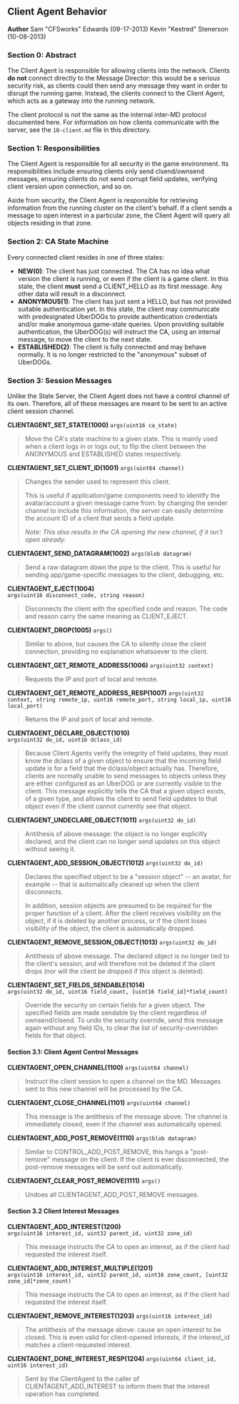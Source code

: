 Client Agent Behavior
---------------------
**Author**
Sam "CFSworks" Edwards (09-17-2013)
Kevin "Kestred" Stenerson (10-08-2013)


### Section 0: Abstract ###

The Client Agent is responsible for allowing clients into the network. Clients
**do not** connect directly to the Message Director: this would be a serious
security risk, as clients could then send any message they want in order to
disrupt the running game. Instead, the clients connect to the Client Agent, which
acts as a gateway into the running network.

The client protocol is not the same as the internal inter-MD protocol documented
here. For information on how clients communicate with the server, see the
`10-client.md` file in this directory.


### Section 1: Responsibilities ###

The Client Agent is responsible for all security in the game environment.
Its responsibilities include ensuring clients only send clsend/ownsend messages,
ensuring clients do not send corrupt field updates, verifying client version
upon connection, and so on.

Aside from security, the Client Agent is responsible for retrieving information
from the running cluster on the client's behalf. If a client sends a message
to open interest in a particular zone, the Client Agent will query all objects
residing in that zone.


### Section 2: CA State Machine ###

Every connected client resides in one of three states:

- **NEW(0)**: The client has just connected. The CA has no idea what version the
client is running, or even if the client is a game client. In this state, the
client **must** send a CLIENT_HELLO as its first message. Any other data will
result in a disconnect.
- **ANONYMOUS(1)**: The client has just sent a HELLO, but has not provided suitable
authentication yet. In this state, the client may communicate with predesignated
UberDOGs to provide authentication credentials and/or make anonymous game-state
queries. Upon providing suitable authentication, the UberDOG(s) will instruct the
CA, using an internal message, to move the client to the next state.
- **ESTABLISHED(2)**: The client is fully connected and may behave normally. It is
no longer restricted to the "anonymous" subset of UberDOGs.


### Section 3: Session Messages ###
Unlike the State Server, the Client Agent does not have a control channel of its
own. Therefore, all of these messages are meant to be sent to an active client
session channel.

**CLIENTAGENT_SET_STATE(1000)** `args(uint16 ca_state)`  
> Move the CA's state machine to a given state. This is mainly used when a client
> logs in or logs out, to flip the client between the ANONYMOUS and ESTABLISHED
> states respectively.


**CLIENTAGENT_SET_CLIENT_ID(1001)** `args(uint64 channel)`  
> Changes the sender used to represent this client.
>
> This is useful if application/game components need to identify the avatar/account
> a given message came from: by changing the sender channel to include this
> information, the server can easily determine the account ID of a client that
> sends a field update.
>
> _Note: This also results in the CA opening the new channel, if it isn't open
>        already._


**CLIENTAGENT_SEND_DATAGRAM(1002)** `args(blob datagram)`  
> Send a raw datagram down the pipe to the client. This is useful for sending
> app/game-specific messages to the client, debugging, etc.


**CLIENTAGENT_EJECT(1004)**  
    `args(uint16 disconnect_code, string reason)`  
> Disconnects the client with the specified code and reason. The code and reason
> carry the same meaning as CLIENT_EJECT.


**CLIENTAGENT_DROP(1005)** `args()`  
> Similar to above, but causes the CA to silently close the client connection,
> providing no explanation whatsoever to the client.

**CLIENTAGENT_GET_REMOTE_ADDRESS(1006)** `args(uint32 context)`
> Requests the IP and port of local and remote.

**CLIENTAGENT_GET_REMOTE_ADDRESS_RESP(1007)**
    `args(uint32 context, string remote_ip, uint16 remote_port, string local_ip, uint16 local_port)`
> Returns the IP and port of local and remote.


**CLIENTAGENT_DECLARE_OBJECT(1010)**  
    `args(uint32 do_id, uint16 dclass_id)`  
> Because Client Agents verify the integrity of field updates, they must know the
> dclass of a given object to ensure that the incoming field update is for a field
> that the dclass/object actually has. Therefore, clients are normally unable to
> send messages to objects unless they are either configured as an UberDOG or are
> currently visible to the client. This message explicitly tells the CA that a
> given object exists, of a given type, and allows the client to send field
> updates to that object even if the client cannot currently see that object.


**CLIENTAGENT_UNDECLARE_OBJECT(1011)** `args(uint32 do_id)`  
> Antithesis of above message: the object is no longer explicitly declared, and
> the client can no longer send updates on this object without seeing it.


**CLIENTAGENT_ADD_SESSION_OBJECT(1012)** `args(uint32 do_id)`  
> Declares the specified object to be a "session object" -- an avatar, for example --
> that is automatically cleaned up when the client disconnects.
>
> In addition, session objects are presumed to be required for the proper function of a client.
> After the client receives visibility on the object, if it is deleted by another process,
> or if the client loses visibility of the object, the client is automatically dropped.

**CLIENTAGENT_REMOVE_SESSION_OBJECT(1013)** `args(uint32 do_id)`  
> Antithesis of above message. The declared object is no longer tied to the client's
> session, and will therefore not be deleted if the client drops (nor will the client
> be dropped if this object is deleted).


**CLIENTAGENT_SET_FIELDS_SENDABLE(1014)**  
    `args(uint32 do_id, uint16 field_count, [uint16 field_id]*field_count)`  
> Override the security on certain fields for a given object. The specified fields
> are made sendable by the client regardless of ownsend/clsend. To undo the security
> override, send this message again without any field IDs, to clear the list of
> security-overridden fields for that object.


#### Section 3.1: Client Agent Control Messages ####

**CLIENTAGENT_OPEN_CHANNEL(1100)** `args(uint64 channel)`  
> Instruct the client session to open a channel on the MD. Messages sent to this
> new channel will be processed by the CA.

**CLIENTAGENT_CLOSE_CHANNEL(1101)** `args(uint64 channel)`  
> This message is the antithesis of the message above. The channel is immediately
> closed, even if the channel was automatically opened.

**CLIENTAGENT_ADD_POST_REMOVE(1110)** `args(blob datagram)`  
> Similar to CONTROL_ADD_POST_REMOVE, this hangs a "post-remove" message on the
> client. If the client is ever disconnected, the post-remove messages will be
> sent out automatically.

**CLIENTAGENT_CLEAR_POST_REMOVE(1111)** `args()`  
> Undoes all CLIENTAGENT_ADD_POST_REMOVE messages.


#### Section 3.2 Client Interest Messages ####

**CLIENTAGENT_ADD_INTEREST(1200)**  
    `args(uint16 interest_id, uint32 parent_id, uint32 zone_id)`  
> This message instructs the CA to open an interest, as if the client had
> requested the interest itself.

**CLIENTAGENT_ADD_INTEREST_MULTIPLE(1201)**  
    `args(uint16 interest_id, uint32 parent_id,
          uint16 zone_count, [uint32 zone_id]*zone_count)`  
> This message instructs the CA to open an interest, as if the client had
> requested the interest itself.

**CLIENTAGENT_REMOVE_INTEREST(1203)** `args(uint16 interest_id)`  
> The antithesis of the message above: cause an open interest to be closed. This
> is even valid for client-opened interests, if the interest_id matches a
> client-requested interest.

**CLIENTAGENT_DONE_INTEREST_RESP(1204)** `args(uint64 client_id, uint16 interest_id)`
> Sent by the ClientAgent to the caller of CLIENTAGENT_ADD_INTEREST to inform
> them that the interest operation has completed.

